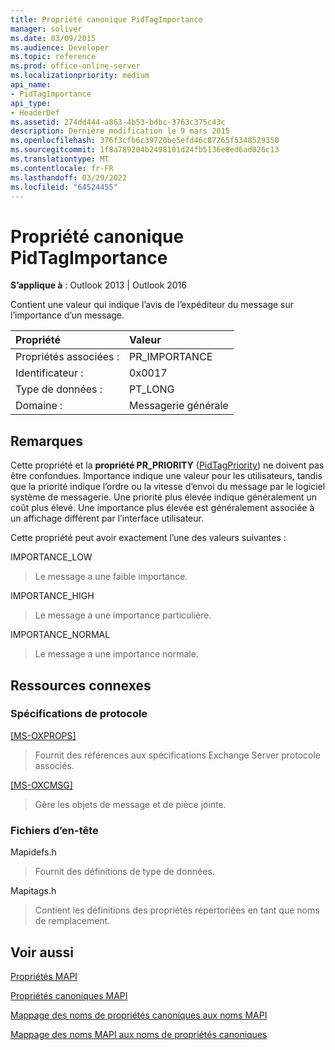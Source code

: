 ```yaml
---
title: Propriété canonique PidTagImportance
manager: soliver
ms.date: 03/09/2015
ms.audience: Developer
ms.topic: reference
ms.prod: office-online-server
ms.localizationpriority: medium
api_name:
- PidTagImportance
api_type:
- HeaderDef
ms.assetid: 274dd444-a863-4b53-bdbc-3763c375c43c
description: Dernière modification le 9 mars 2015
ms.openlocfilehash: 376f3cfb6c39720be5efd46c87265f5348529350
ms.sourcegitcommit: 1f8a789204b2498101d24fb5136e8ed6ad026c13
ms.translationtype: MT
ms.contentlocale: fr-FR
ms.lasthandoff: 03/29/2022
ms.locfileid: "64524455"
---
```

# <a name="pidtagimportance-canonical-property"></a>Propriété canonique PidTagImportance

  
  
**S’applique à** : Outlook 2013 | Outlook 2016 
  
Contient une valeur qui indique l’avis de l’expéditeur du message sur l’importance d’un message. 
  
|Propriété|Valeur|
|:-----|:-----|
|Propriétés associées :  <br/> |PR_IMPORTANCE  <br/> |
|Identificateur :  <br/> |0x0017  <br/> |
|Type de données :  <br/> |PT_LONG  <br/> |
|Domaine :  <br/> |Messagerie générale  <br/> |
   
## <a name="remarks"></a>Remarques

Cette propriété et la **propriété PR_PRIORITY** ([PidTagPriority](pidtagpriority-canonical-property.md)) ne doivent pas être confondues. Importance indique une valeur pour les utilisateurs, tandis que la priorité indique l’ordre ou la vitesse d’envoi du message par le logiciel système de messagerie. Une priorité plus élevée indique généralement un coût plus élevé. Une importance plus élevée est généralement associée à un affichage différent par l’interface utilisateur. 
  
Cette propriété peut avoir exactement l’une des valeurs suivantes :
  
IMPORTANCE_LOW 
  
> Le message a une faible importance.
    
IMPORTANCE_HIGH 
  
> Le message a une importance particulière.
    
IMPORTANCE_NORMAL 
  
> Le message a une importance normale.
    
## <a name="related-resources"></a>Ressources connexes

### <a name="protocol-specifications"></a>Spécifications de protocole

[[MS-OXPROPS]](https://msdn.microsoft.com/library/f6ab1613-aefe-447d-a49c-18217230b148%28Office.15%29.aspx)
  
> Fournit des références aux spécifications Exchange Server protocole associés.
    
[[MS-OXCMSG]](https://msdn.microsoft.com/library/7fd7ec40-deec-4c06-9493-1bc06b349682%28Office.15%29.aspx)
  
> Gère les objets de message et de pièce jointe.
    
### <a name="header-files"></a>Fichiers d’en-tête

Mapidefs.h
  
> Fournit des définitions de type de données.
    
Mapitags.h
  
> Contient les définitions des propriétés répertoriées en tant que noms de remplacement.
    
## <a name="see-also"></a>Voir aussi



[Propriétés MAPI](mapi-properties.md)
  
[Propriétés canoniques MAPI](mapi-canonical-properties.md)
  
[Mappage des noms de propriétés canoniques aux noms MAPI](mapping-canonical-property-names-to-mapi-names.md)
  
[Mappage des noms MAPI aux noms de propriétés canoniques](mapping-mapi-names-to-canonical-property-names.md)


